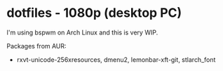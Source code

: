 dotfiles - 1080p (desktop PC)
=============================

I'm using bspwm on Arch Linux and this is very WIP.

Packages from AUR:
* rxvt-unicode-256xresources, dmenu2, lemonbar-xft-git, stlarch_font
